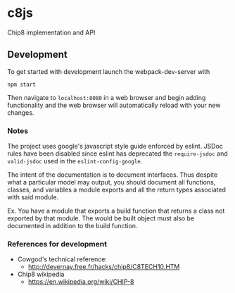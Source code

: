 # c8js

Chip8 implementation and API

## Development

To get started with development launch the 
webpack-dev-server with 
```
npm start
```

Then navigate to `localhost:8080` in a web browser
and begin adding functionality and the web browser
will automatically reload with your new changes.

### Notes

The project uses google's javascript style guide
enforced by eslint. JSDoc rules have been disabled
since eslint has deprecated the `require-jsdoc` and
`valid-jsdoc` used in the `eslint-config-google`.

The intent of the documentation is to document interfaces.
Thus despite what a particular model may output, you should
document all functions, classes, and variables a module
exports and all the return types associated with said module.

Ex. You have a module that exports a build function that returns
a class not exported by that module. The would be built object 
must also be documented in addition to the build function.

### References for development

* Cowgod's technical reference:
  * http://devernay.free.fr/hacks/chip8/C8TECH10.HTM
* Chip8 wikipedia
  * https://en.wikipedia.org/wiki/CHIP-8
